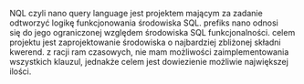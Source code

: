 NQL czyli nano query language jest projektem 
mającym za zadanie odtworzyć logikę funkcjonowania 
środowiska SQL. prefiks nano odnosi się do jego
ograniczonej względem środowiska SQL funkcjonalności.
celem projektu jest zaprojektowanie środowiska o
najbardziej zbliżonej składni kwerend. z racji ram
czasowych, nie mam możliwości zaimplementowania 
wszystkich klauzul, jednakże celem jest dowiezienie
możliwie największej ilości.

